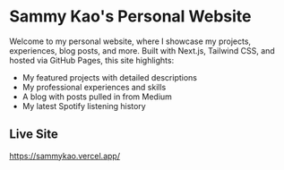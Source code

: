 # Sammy Kao's Personal Website

Welcome to my personal website, where I showcase my projects, experiences, blog posts, and more. Built with Next.js, Tailwind CSS, and hosted via GitHub Pages, this site highlights:

- My featured projects with detailed descriptions
- My professional experiences and skills
- A blog with posts pulled in from Medium
- My latest Spotify listening history


## Live Site

https://sammykao.vercel.app/

